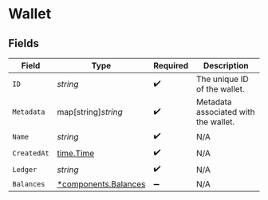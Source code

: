 # Wallet


## Fields

| Field                                                       | Type                                                        | Required                                                    | Description                                                 |
| ----------------------------------------------------------- | ----------------------------------------------------------- | ----------------------------------------------------------- | ----------------------------------------------------------- |
| `ID`                                                        | *string*                                                    | :heavy_check_mark:                                          | The unique ID of the wallet.                                |
| `Metadata`                                                  | map[string]*string*                                         | :heavy_check_mark:                                          | Metadata associated with the wallet.                        |
| `Name`                                                      | *string*                                                    | :heavy_check_mark:                                          | N/A                                                         |
| `CreatedAt`                                                 | [time.Time](https://pkg.go.dev/time#Time)                   | :heavy_check_mark:                                          | N/A                                                         |
| `Ledger`                                                    | *string*                                                    | :heavy_check_mark:                                          | N/A                                                         |
| `Balances`                                                  | [*components.Balances](../../models/components/balances.md) | :heavy_minus_sign:                                          | N/A                                                         |